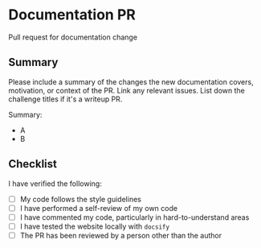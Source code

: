 # Documentation PR

Pull request for documentation change

## Summary

Please include a summary of the changes the new documentation covers, motivation, or context of the PR. Link any relevant issues. List down the challenge titles if it's a writeup PR.

Summary:

- A
- B

## Checklist

I have verified the following:

- [ ] My code follows the style guidelines
- [ ] I have performed a self-review of my own code
- [ ] I have commented my code, particularly in hard-to-understand areas
- [ ] I have tested the website locally with `docsify`
- [ ] The PR has been reviewed by a person other than the author
